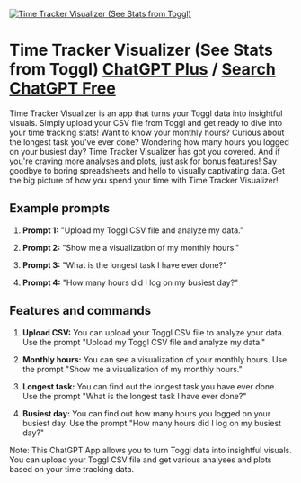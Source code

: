 
[![Time Tracker Visualizer (See Stats from Toggl)](https://files.oaiusercontent.com/file-8ciTK3iamILwA78fAo8gELwt?se=2123-10-16T21%3A28%3A46Z&sp=r&sv=2021-08-06&sr=b&rscc=max-age%3D31536000%2C%20immutable&rscd=attachment%3B%20filename%3D6e62e28d-c57f-49ff-a379-9c033a9cb3d5.png&sig=MblUjYUaTTRi9DpPVhgJQLGulq%2BvyZNrZLp/jU3nI1c%3D)](https://chat.openai.com/g/g-Fk7nntfxz-time-tracker-visualizer-see-stats-from-toggl)

# Time Tracker Visualizer (See Stats from Toggl) [ChatGPT Plus](https://chat.openai.com/g/g-Fk7nntfxz-time-tracker-visualizer-see-stats-from-toggl) / [Search ChatGPT Free](https://gptcall.net/index.html#/?search=Time%20Tracker%20Visualizer%20(See%20Stats%20from%20Toggl))

Time Tracker Visualizer is an app that turns your Toggl data into insightful visuals. Simply upload your CSV file from Toggl and get ready to dive into your time tracking stats! Want to know your monthly hours? Curious about the longest task you've ever done? Wondering how many hours you logged on your busiest day? Time Tracker Visualizer has got you covered. And if you're craving more analyses and plots, just ask for bonus features! Say goodbye to boring spreadsheets and hello to visually captivating data. Get the big picture of how you spend your time with Time Tracker Visualizer!

## Example prompts

1. **Prompt 1:** "Upload my Toggl CSV file and analyze my data."

2. **Prompt 2:** "Show me a visualization of my monthly hours."

3. **Prompt 3:** "What is the longest task I have ever done?"

4. **Prompt 4:** "How many hours did I log on my busiest day?"

## Features and commands

1. **Upload CSV:** You can upload your Toggl CSV file to analyze your data. Use the prompt "Upload my Toggl CSV file and analyze my data."

2. **Monthly hours:** You can see a visualization of your monthly hours. Use the prompt "Show me a visualization of my monthly hours."

3. **Longest task:** You can find out the longest task you have ever done. Use the prompt "What is the longest task I have ever done?"

4. **Busiest day:** You can find out how many hours you logged on your busiest day. Use the prompt "How many hours did I log on my busiest day?"

Note: This ChatGPT App allows you to turn Toggl data into insightful visuals. You can upload your Toggl CSV file and get various analyses and plots based on your time tracking data.


